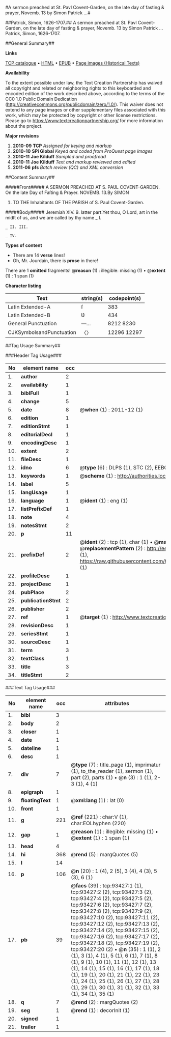 #A sermon preached at St. Pavl Covent-Garden, on the late day of fasting & prayer, Novemb. 13 by Simon Patrick ...#

##Patrick, Simon, 1626-1707.##
A sermon preached at St. Pavl Covent-Garden, on the late day of fasting & prayer, Novemb. 13 by Simon Patrick ...
Patrick, Simon, 1626-1707.

##General Summary##

**Links**

[TCP catalogue](http://www.ota.ox.ac.uk/tcp/)  • 
[HTML](http://tei.it.ox.ac.uk/tcp/Texts-HTML/free/A56/A56695.html)  • 
[EPUB](http://tei.it.ox.ac.uk/tcp/Texts-EPUB/free/A56/A56695.epub) • 
[Page images (Historical Texts)](https://historicaltexts.jisc.ac.uk/eebo-12755854e)

**Availability**

To the extent possible under law, the Text Creation Partnership has waived all copyright and related or neighboring rights to this keyboarded and encoded edition of the work described above, according to the terms of the CC0 1.0 Public Domain Dedication (http://creativecommons.org/publicdomain/zero/1.0/). This waiver does not extend to any page images or other supplementary files associated with this work, which may be protected by copyright or other license restrictions. Please go to https://www.textcreationpartnership.org/ for more information about the project.

**Major revisions**

1. __2010-09__ __TCP__ *Assigned for keying and markup*
1. __2010-10__ __SPi Global__ *Keyed and coded from ProQuest page images*
1. __2010-11__ __Joe Kilduff__ *Sampled and proofread*
1. __2010-11__ __Joe Kilduff__ *Text and markup reviewed and edited*
1. __2011-06__ __pfs__ *Batch review (QC) and XML conversion*

##Content Summary##

#####Front#####
A SERMON PREACHED AT S. PAƲL COVENT-GARDEN. On the late Day of Faſting & Prayer. NOVEMB. 13.By SIMON
1. TO THE Inhabitants OF THE PARISH of S. Paul Covent-Garden.

#####Body#####
Jeremiah XIV. 9. latter part.Yet thou, O Lord, art in the midſt of us, and we are called by thy name
    _ I.

    _ II. III.

    _ IV.

**Types of content**

  * There are 14 **verse** lines!
  * Oh, Mr. Jourdain, there is **prose** in there!

There are 1 **omitted** fragments! 
 @__reason__ (1) : illegible: missing (1)  •  @__extent__ (1) : 1 span (1)

**Character listing**


|Text|string(s)|codepoint(s)|
|---|---|---|
|Latin Extended-A|ſ|383|
|Latin Extended-B|Ʋ|434|
|General Punctuation|—…|8212 8230|
|CJKSymbolsandPunctuation|〈〉|12296 12297|

##Tag Usage Summary##

###Header Tag Usage###

|No|element name|occ|attributes|
|---|---|---|---|
|1.|__author__|2||
|2.|__availability__|1||
|3.|__biblFull__|1||
|4.|__change__|5||
|5.|__date__|8| @__when__ (1) : 2011-12 (1)|
|6.|__edition__|1||
|7.|__editionStmt__|1||
|8.|__editorialDecl__|1||
|9.|__encodingDesc__|1||
|10.|__extent__|2||
|11.|__fileDesc__|1||
|12.|__idno__|6| @__type__ (6) : DLPS (1), STC (2), EEBO-CITATION (1), OCLC (1), VID (1)|
|13.|__keywords__|1| @__scheme__ (1) : http://authorities.loc.gov/ (1)|
|14.|__label__|5||
|15.|__langUsage__|1||
|16.|__language__|1| @__ident__ (1) : eng (1)|
|17.|__listPrefixDef__|1||
|18.|__note__|4||
|19.|__notesStmt__|2||
|20.|__p__|11||
|21.|__prefixDef__|2| @__ident__ (2) : tcp (1), char (1)  •  @__matchPattern__ (2) : ([0-9\-]+):([0-9IVX]+) (1), (.+) (1)  •  @__replacementPattern__ (2) : http://eebo.chadwyck.com/downloadtiff?vid=$1&page=$2 (1), https://raw.githubusercontent.com/textcreationpartnership/Texts/master/tcpchars.xml#$1 (1)|
|22.|__profileDesc__|1||
|23.|__projectDesc__|1||
|24.|__pubPlace__|2||
|25.|__publicationStmt__|2||
|26.|__publisher__|2||
|27.|__ref__|1| @__target__ (1) : http://www.textcreationpartnership.org/docs/. (1)|
|28.|__revisionDesc__|1||
|29.|__seriesStmt__|1||
|30.|__sourceDesc__|1||
|31.|__term__|3||
|32.|__textClass__|1||
|33.|__title__|3||
|34.|__titleStmt__|2||


###Text Tag Usage###

|No|element name|occ|attributes|
|---|---|---|---|
|1.|__bibl__|3||
|2.|__body__|2||
|3.|__closer__|1||
|4.|__date__|1||
|5.|__dateline__|1||
|6.|__desc__|1||
|7.|__div__|7| @__type__ (7) : title_page (1), imprimatur (1), to_the_reader (1), sermon (1), part (2), parts (1)  •  @__n__ (3) : 1 (1), 2-3 (1), 4 (1)|
|8.|__epigraph__|1||
|9.|__floatingText__|1| @__xml:lang__ (1) : lat (0)|
|10.|__front__|1||
|11.|__g__|221| @__ref__ (221) : char:V (1), char:EOLhyphen (220)|
|12.|__gap__|1| @__reason__ (1) : illegible: missing (1)  •  @__extent__ (1) : 1 span (1)|
|13.|__head__|4||
|14.|__hi__|368| @__rend__ (5) : margQuotes (5)|
|15.|__l__|14||
|16.|__p__|106| @__n__ (20) : 1 (4), 2 (5), 3 (4), 4 (3), 5 (3), 6 (1)|
|17.|__pb__|39| @__facs__ (39) : tcp:93427:1 (1), tcp:93427:2 (2), tcp:93427:3 (2), tcp:93427:4 (2), tcp:93427:5 (2), tcp:93427:6 (2), tcp:93427:7 (2), tcp:93427:8 (2), tcp:93427:9 (2), tcp:93427:10 (2), tcp:93427:11 (2), tcp:93427:12 (2), tcp:93427:13 (2), tcp:93427:14 (2), tcp:93427:15 (2), tcp:93427:16 (2), tcp:93427:17 (2), tcp:93427:18 (2), tcp:93427:19 (2), tcp:93427:20 (2)  •  @__n__ (35) : 1 (1), 2 (1), 3 (1), 4 (1), 5 (1), 6 (1), 7 (1), 8 (1), 9 (1), 10 (1), 11 (1), 12 (1), 13 (1), 14 (1), 15 (1), 16 (1), 17 (1), 18 (1), 19 (1), 20 (1), 21 (1), 22 (1), 23 (1), 24 (1), 25 (1), 26 (1), 27 (1), 28 (1), 29 (1), 30 (1), 31 (1), 32 (1), 33 (1), 34 (1), 35 (1)|
|18.|__q__|7| @__rend__ (2) : margQuotes (2)|
|19.|__seg__|1| @__rend__ (1) : decorInit (1)|
|20.|__signed__|1||
|21.|__trailer__|1||
